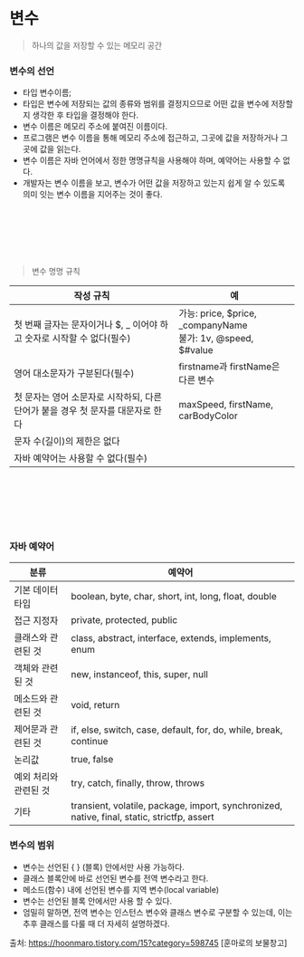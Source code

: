 # 변수

> 하나의 값을 저장할 수 있는 메모리 공간

### 변수의 선언
- 타입 변수이름;
- 타입은 변수에 저장되는 값의 종류와 범위를 결정지으므로 어떤 값을 변수에 저장할지 생각한 후 타입을 결정해야 한다.
- 변수 이름은 메모리 주소에 붙여진 이름이다.
- 프로그램은 변수 이름을 통해 메모리 주소에 접근하고, 그곳에 값을 저장하거나 그곳에 값을 읽는다.
- 변수 이름은 자바 언어에서 정한 명명규칙을 사용해야 하며, 예약어는 사용할 수 없다.
- 개발자는 변수 이름을 보고, 변수가 어떤 값을 저장하고 있는지 쉽게 알 수 있도록 의미 잇는 변수 이름을 지어주는 것이 좋다.


　

　

　


>변수 명명 규칙

|작성 규칙|예|
|---|---|
|첫 번째 글자는 문자이거나 $, _ 이어야 하고 숫자로 시작할 수 없다(필수)|가능: price, $price, _companyName<br/>불가: 1v, @speed, $#value|
|영어 대소문자가 구분된다(필수)|firstname과 firstName은 다른 변수|
|첫 문자는 영어 소문자로 시작하되, 다른 단어가 붙을 경우 첫 문자를 대문자로 한다|maxSpeed, firstName, carBodyColor|
|문자 수(길이)의 제한은 없다||
|자바 예약어는 사용할 수 없다(필수)|


　

　

　





### 자바 예약어

|분류| 예약어|
|---|---|
|기본 데이터 타입|boolean, byte, char, short, int, long, float, double|
|접근 지정자|private, protected, public|
|클래스와 관련된 것|class, abstract, interface, extends, implements, enum |
|객체와 관련된 것|new, instanceof, this, super, null|
|메소드와 관련된 것|void, return|
|제어문과 관련된 것|if, else, switch, case, default, for, do, while, break, continue|
|논리값|true, false|
|예외 처리와 관련된 것|try, catch, finally, throw, throws|
|기타|transient, volatile, package, import, synchronized, native, final, static, strictfp, assert |


### 변수의 범위

- 변수는 선언된 { } (블록) 안에서만 사용 가능하다.
- 클래스 블록안에 바로 선언된 변수를 전역 변수라고 한다.
- 메소드(함수) 내에 선언된 변수를 지역 변수(local variable)
- 변수는 선언된 블록 안에서만 사용 할 수 있다.
- 엄밀히 말하면, 전역 변수는 인스턴스 변수와 클래스 변수로 구분할 수 있는데, 이는 추후 클래스를 다룰 때 더 자세히 설명하겠다.


출처: https://hoonmaro.tistory.com/15?category=598745 [훈마로의 보물창고]